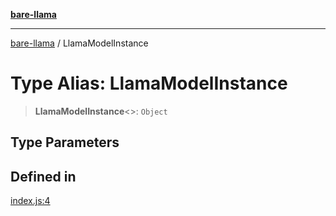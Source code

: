 [**bare-llama**](../README.md)

---

[bare-llama](../README.md) / LlamaModelInstance

# Type Alias: LlamaModelInstance

> **LlamaModelInstance**\<\>: `Object`

## Type Parameters

## Defined in

[index.js:4](https://github.com/brandtcormorant/bare-llama/blob/9d915366231fdfe4c124d45c77627e653cecaf2d/index.js#L4)

